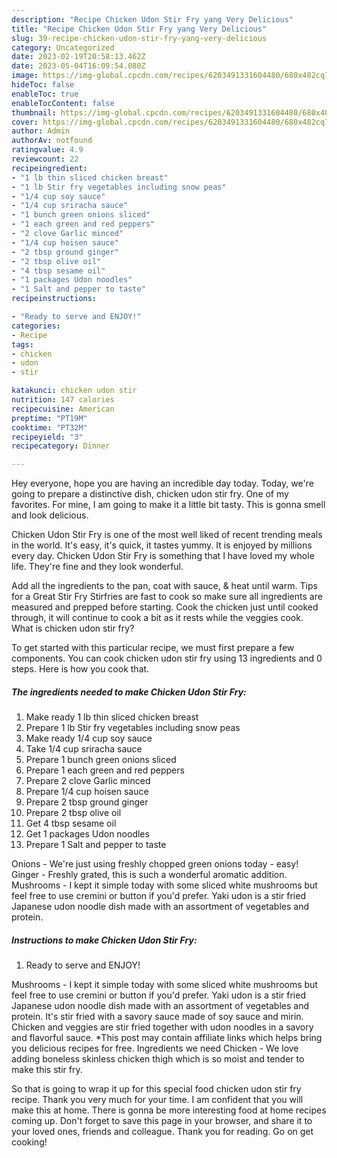 ```yaml
---
description: "Recipe Chicken Udon Stir Fry yang Very Delicious"
title: "Recipe Chicken Udon Stir Fry yang Very Delicious"
slug: 39-recipe-chicken-udon-stir-fry-yang-very-delicious
category: Uncategorized
date: 2023-02-19T20:58:13.462Z
date: 2023-05-04T16:09:54.080Z
image: https://img-global.cpcdn.com/recipes/6203491331604480/680x482cq70/chicken-udon-stir-fry-recipe-main-photo.jpg
hideToc: false
enableToc: true
enableTocContent: false
thumbnail: https://img-global.cpcdn.com/recipes/6203491331604480/680x482cq70/chicken-udon-stir-fry-recipe-main-photo.jpg
cover: https://img-global.cpcdn.com/recipes/6203491331604480/680x482cq70/chicken-udon-stir-fry-recipe-main-photo.jpg
author: Admin
authorAv: notfound
ratingvalue: 4.9
reviewcount: 22
recipeingredient:
- "1 lb thin sliced chicken breast"
- "1 lb Stir fry vegetables including snow peas"
- "1/4 cup soy sauce"
- "1/4 cup sriracha sauce"
- "1 bunch green onions sliced"
- "1 each green and red peppers"
- "2 clove Garlic minced"
- "1/4 cup hoisen sauce"
- "2 tbsp ground ginger"
- "2 tbsp olive oil"
- "4 tbsp sesame oil"
- "1 packages Udon noodles"
- "1 Salt and pepper to taste"
recipeinstructions:

- "Ready to serve and ENJOY!"
categories:
- Recipe
tags:
- chicken
- udon
- stir

katakunci: chicken udon stir 
nutrition: 147 calories
recipecuisine: American
preptime: "PT19M"
cooktime: "PT32M"
recipeyield: "3"
recipecategory: Dinner

---
```



Hey everyone, hope you are having an incredible day today. Today, we're going to prepare a distinctive dish, chicken udon stir fry. One of my favorites. For mine, I am going to make it a little bit tasty. This is gonna smell and look delicious.

Chicken Udon Stir Fry is one of the most well liked of recent trending meals in the world. It's easy, it's quick, it tastes yummy. It is enjoyed by millions every day. Chicken Udon Stir Fry is something that I have loved my whole life. They're fine and they look wonderful.

Add all the ingredients to the pan, coat with sauce, &amp; heat until warm. Tips for a Great Stir Fry Stirfries are fast to cook so make sure all ingredients are measured and prepped before starting. Cook the chicken just until cooked through, it will continue to cook a bit as it rests while the veggies cook. What is chicken udon stir fry?


To get started with this particular recipe, we must first prepare a few components. You can cook chicken udon stir fry using 13 ingredients and 0 steps. Here is how you cook that.

<!--inarticleads1-->

##### The ingredients needed to make Chicken Udon Stir Fry:

1. Make ready 1 lb thin sliced chicken breast
1. Prepare 1 lb Stir fry vegetables including snow peas
1. Make ready 1/4 cup soy sauce
1. Take 1/4 cup sriracha sauce
1. Prepare 1 bunch green onions sliced
1. Prepare 1 each green and red peppers
1. Prepare 2 clove Garlic minced
1. Prepare 1/4 cup hoisen sauce
1. Prepare 2 tbsp ground ginger
1. Prepare 2 tbsp olive oil
1. Get 4 tbsp sesame oil
1. Get 1 packages Udon noodles
1. Prepare 1 Salt and pepper to taste


Onions - We&#39;re just using freshly chopped green onions today - easy! Ginger - Freshly grated, this is such a wonderful aromatic addition. Mushrooms - I kept it simple today with some sliced white mushrooms but feel free to use cremini or button if you&#39;d prefer. Yaki udon is a stir fried Japanese udon noodle dish made with an assortment of vegetables and protein. 

<!--inarticleads2-->

##### Instructions to make Chicken Udon Stir Fry:


1. Ready to serve and ENJOY!

Mushrooms - I kept it simple today with some sliced white mushrooms but feel free to use cremini or button if you&#39;d prefer. Yaki udon is a stir fried Japanese udon noodle dish made with an assortment of vegetables and protein. It&#39;s stir fried with a savory sauce made of soy sauce and mirin. Chicken and veggies are stir fried together with udon noodles in a savory and flavorful sauce. *This post may contain affiliate links which helps bring you delicious recipes for free. Ingredients we need Chicken - We love adding boneless skinless chicken thigh which is so moist and tender to make this stir fry. 

So that is going to wrap it up for this special food chicken udon stir fry recipe. Thank you very much for your time. I am confident that you will make this at home. There is gonna be more interesting food at home recipes coming up. Don't forget to save this page in your browser, and share it to your loved ones, friends and colleague. Thank you for reading. Go on get cooking!
